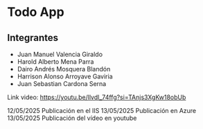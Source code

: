 # Todo App

## Integrantes

- Juan Manuel Valencia Giraldo
- Harold Alberto Mena Parra
- Dairo Andrés Mosquera Blandón
- Harrison Alonso Arroyave Gaviria
- Juan Sebastian Cardona Serna

Link video: https://youtu.be/llvdl_74ffg?si=TAnjs3XgKw18obUb

12/05/2025 Publicación en el IIS
13/05/2025 Publicación en Azure
13/05/2025 Publicación del vídeo en youtube
